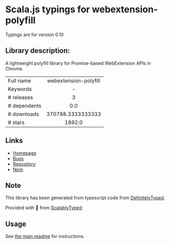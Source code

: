 
# Scala.js typings for webextension-polyfill

Typings are for version 0.10

## Library description:
A lightweight polyfill library for Promise-based WebExtension APIs in Chrome.

|                    |                 |
| ------------------ | :-------------: |
| Full name          | webextension-polyfill |
| Keywords           | - |
| # releases         | 3 |
| # dependents       | 0.0 |
| # downloads        | 370788.3333333333 |
| # stars            | 1892.0 |

## Links
- [Homepage](https://github.com/mozilla/webextension-polyfill)
- [Bugs](https://github.com/mozilla/webextension-polyfill/issues)
- [Repository](https://github.com/mozilla/webextension-polyfill)
- [Npm](https://www.npmjs.com/package/webextension-polyfill)
    


## Note
This library has been generated from typescript code from [DefinitelyTyped](https://definitelytyped.org).

Provided with :purple_heart: from [ScalablyTyped](https://github.com/oyvindberg/ScalablyTyped)

## Usage
See [the main readme](../../readme.md) for instructions.


